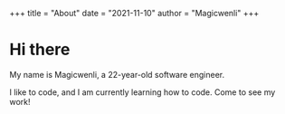 +++
title = "About"
date = "2021-11-10"
author = "Magicwenli"
+++

# Hi there

My name is Magicwenli, a 22-year-old software engineer.

I like to code, and I am currently learning how to code. Come to see my work!
